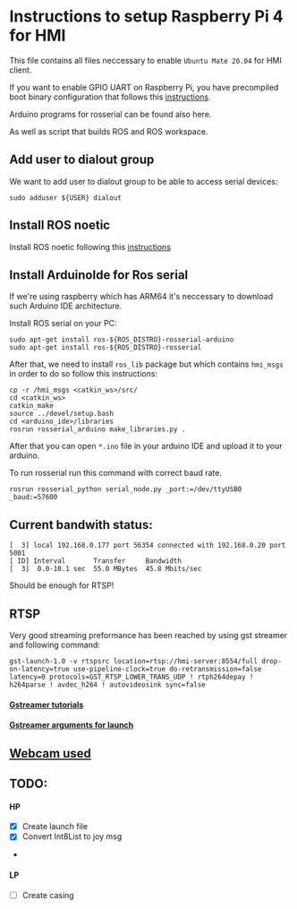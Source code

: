 # Instructions to setup Raspberry Pi 4 for HMI

This file contains all files neccessary to enable `Ubuntu Mate 20.04` 
for HMI client. 

If you want to enable GPIO UART on Raspberry Pi, you have precompiled 
boot binary configuration that follows this [instructions](https://fzoric8.github.io/2022/01/21/how-to-enable-UART-on-rPi-4-Ubuntu-20.04.html). 

Arduino programs for rosserial can be found also here. 

As well as script that builds ROS and ROS workspace. 

## Add user to dialout group 

We want to add user to dialout group to be able to access serial devices: 
```
sudo adduser ${USER} dialout
```

## Install ROS noetic 

Install ROS noetic following this [instructions](http://wiki.ros.org/noetic/Installation/Ubuntu)

## Install ArduinoIde for Ros serial

If we're using raspberry which has ARM64 it's neccessary to download such Arduino IDE architecture. 

Install ROS serial on your PC: 
```
sudo apt-get install ros-${ROS_DISTRO}-rosserial-arduino
sudo apt-get install ros-${ROS_DISTRO}-rosserial
```

After that, we need to install `ros_lib` package but which contains `hmi_msgs` in order to do so
follow this instructions: 
```
cp -r /hmi_msgs <catkin_ws>/src/
cd <catkin_ws> 
catkin_make 
source ../devel/setup.bash 
cd <arduino_ide>/libraries 
rosrun rosserial_arduino make_libraries.py .
```

After that you can open `*.ino` file in your arduino IDE and upload it to your arduino. 

To run rosserial run this command with correct baud rate. 
```
rosrun rosserial_python serial_node.py _port:=/dev/ttyUSB0 _baud:=57600
```

## Current bandwith status: 

```
[  3] local 192.168.0.177 port 56354 connected with 192.168.0.20 port 5001
[ ID] Interval       Transfer     Bandwidth
[  3]  0.0-10.1 sec  55.0 MBytes  45.8 Mbits/sec
```

Should be enough for RTSP!

## RTSP 

Very good streaming preformance has been reached by using gst streamer and following command: 
```
gst-launch-1.0 -v rtspsrc location=rtsp://hmi-server:8554/full drop-on-latency=true use-pipeline-clock=true do-retransmission=false latency=0 protocols=GST_RTSP_LOWER_TRANS_UDP ! rtph264depay ! h264parse ! avdec_h264 ! autovideosink sync=false
```

#### [Gstreamer tutorials](https://gstreamer.freedesktop.org/documentation/tutorials/basic/hello-world.html?gi-language=c#) 

#### [Gstreamer arguments for launch](https://gstreamer.freedesktop.org/data/doc/gstreamer/head/gst-plugins-good/html/gst-plugins-good-plugins-rtpjitterbuffer.html)

## [Webcam used](https://www.logitech.com/en-roeu/products/webcams/c270-hd-webcam.960-001063.html) 

## TODO: 


#### HP
- [x] Create launch file
- [x] Convert Int8List to joy msg
- 
#### LP
- [ ] Create casing 
